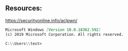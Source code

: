 ## Resources:

https://securityonline.info/aclpwn/


```markdown
Microsoft Windows [Version 10.0.18362.592]
(c) 2019 Microsoft Corporation. All rights reserved.

C:\\Users\\test>



```
